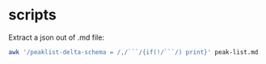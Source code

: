 # scripts

Extract a json out of .md file:

```bash
awk '/peaklist-delta-schema = /,/```/{if(!/```/) print}' peak-list.md | tail -n +2 > peaklist-delta.schema.json
```

